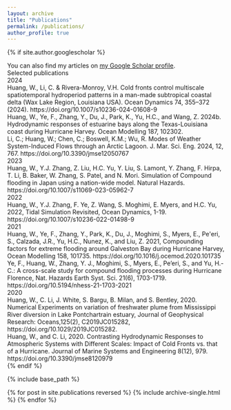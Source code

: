 ```yaml
---
layout: archive
title: "Publications"
permalink: /publications/
author_profile: true
---
```


{% if site.author.googlescholar %}
  <div class="wordwrap">You can also find my articles on <a href="{{site.author.googlescholar}}">my Google Scholar profile</a>.</div>
  <div class="wordwrap">Selected publications</div>
  <div class="wordwrap">2024</div>
  <div class="wordwrap">Huang, W., Li, C. & Rivera-Monroy, V.H. Cold fronts control multiscale spatiotemporal hydroperiod patterns in a man-made subtropical coastal delta (Wax Lake Region, Louisiana USA). Ocean Dynamics 74, 355–372 (2024). https://doi.org/10.1007/s10236-024-01608-9</div>
  <div class="wordwrap">Huang, W., Ye, F., Zhang, Y., Du, J., Park, K., Yu, H.C., and Wang, Z. 2024b. Hydrodynamic responses of estuarine bays along the Texas-Louisiana coast during Hurricane Harvey. Ocean Modelling 187, 102302.</div>
  <div class="wordwrap">Li, C.; Huang, W.; Chen, C.; Boswell, K.M.; Wu, R. Modes of Weather System-Induced Flows through an Arctic Lagoon. J. Mar. Sci. Eng. 2024, 12, 767. https://doi.org/10.3390/jmse12050767</div>
  <div class="wordwrap">2023</div>
  <div class="wordwrap">Huang, W., Y.J. Zhang, Z. Liu, H.C. Yu, Y. Liu, S. Lamont, Y. Zhang, F. Hirpa, T. Li, B. Baker, W. Zhang, S. Patel, and N. Mori. Simulation of Compound flooding in Japan using a nation-wide model. Natural Hazards. https://doi.org/10.1007/s11069-023-05962-7</div>
  <div class="wordwrap">2022</div>
  <div class="wordwrap">Huang, W., Y.J. Zhang, F. Ye, Z. Wang, S. Moghimi, E. Myers, and H.C. Yu, 2022, Tidal Simulation Revisited, Ocean Dynamics, 1-19. https://doi.org/10.1007/s10236-022-01498-9</div>
  <div class="wordwrap">2021</div>
  <div class="wordwrap">Huang, W., Ye, F., Zhang, Y., Park, K., Du, J., Moghimi, S., Myers, E., Pe'eri, S., Calzada, J.R., Yu, H.C., Nunez, K., and Liu, Z. 2021, Compounding factors for extreme flooding around Galveston Bay during Hurricane Harvey, Ocean Modelling 158, 101735. https://doi.org/10.1016/j.ocemod.2020.101735</div>
  <div class="wordwrap">Ye, F., Huang, W., Zhang, Y. J., Moghimi, S., Myers, E., Pe’eri, S., and Yu, H.-C.: A cross-scale study for compound flooding processes during Hurricane Florence, Nat. Hazards Earth Syst. Sci. 21(6), 1703-1719. https://doi.org/10.5194/nhess-21-1703-2021</div>
  <div class="wordwrap">2020</div>
  <div class="wordwrap">Huang, W., C. Li, J. White, S. Bargu, B. Milan, and S. Bentley, 2020. Numerical Experiments on variation of freshwater plume from Mississippi River diversion in Lake Pontchartrain estuary, Journal of Geophysical Research: Oceans,125(2), C2019JC015282, https://doi.org/10.1029/2019JC015282.</div>
  <div class="wordwrap">Huang, W., and C. Li, 2020. Contrasting Hydrodynamic Responses to Atmospheric Systems with Different Scales: Impact of Cold Fronts vs. that of a Hurricane. Journal of Marine Systems and Engineering 8(12), 979. https://doi.org/10.3390/jmse8120979</div>
{% endif %}

{% include base_path %}

{% for post in site.publications reversed %}
  {% include archive-single.html %}
{% endfor %}
